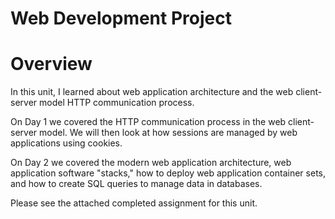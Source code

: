 # Web Development Project

  # Overview

In this unit, I learned about web application architecture and the web client-server model HTTP communication process.

On Day 1 we covered the HTTP communication process in the web client-server model. We will then look at how sessions are managed by web applications using cookies.

On Day 2 we covered the modern web application architecture, web application software "stacks," how to deploy web application container sets, and how to create SQL queries to manage data in databases.

Please see the attached completed assignment for this unit.
